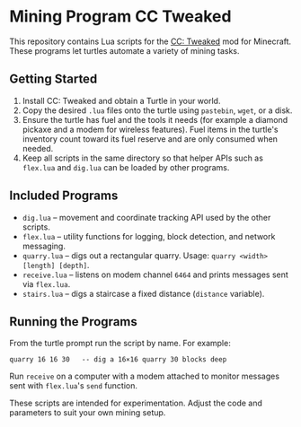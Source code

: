 # Mining Program CC Tweaked

This repository contains Lua scripts for the [CC: Tweaked](https://github.com/cc-tweaked/CC-Tweaked) mod for Minecraft. These programs let turtles automate a variety of mining tasks.

## Getting Started
1. Install CC: Tweaked and obtain a Turtle in your world.
2. Copy the desired `.lua` files onto the turtle using `pastebin`, `wget`, or a disk.
3. Ensure the turtle has fuel and the tools it needs (for example a diamond pickaxe and a modem for wireless features). Fuel items in the turtle's inventory count toward its fuel reserve and are only consumed when needed.
4. Keep all scripts in the same directory so that helper APIs such as `flex.lua` and `dig.lua` can be loaded by other programs.

## Included Programs
- `dig.lua` – movement and coordinate tracking API used by the other scripts.
- `flex.lua` – utility functions for logging, block detection, and network messaging.
- `quarry.lua` – digs out a rectangular quarry. Usage: `quarry <width> [length] [depth]`.
- `receive.lua` – listens on modem channel `6464` and prints messages sent via `flex.lua`.
- `stairs.lua` – digs a staircase a fixed distance (`distance` variable).

## Running the Programs
From the turtle prompt run the script by name. For example:

```
quarry 16 16 30   -- dig a 16×16 quarry 30 blocks deep
```

Run `receive` on a computer with a modem attached to monitor messages sent with `flex.lua`'s `send` function.

These scripts are intended for experimentation. Adjust the code and parameters to suit your own mining setup.

